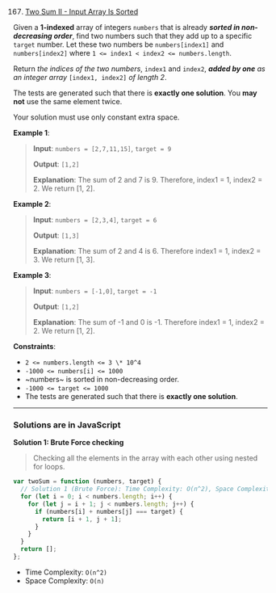 167. [Two Sum II - Input Array Is Sorted](https://leetcode.com/problems/two-sum-ii-input-array-is-sorted/description/)

Given a **1-indexed** array of integers `numbers` that is already **_sorted in non-decreasing order_**, find two numbers such that they add up to a specific `target` number. Let these two numbers be `numbers[index1]` and `numbers[index2]` where `1 <= index1 < index2 <= numbers.length`.

Return _the indices of the two numbers_, `index1` and `index2`, _**added by one** as an integer array_ `[index1, index2]` _of length 2_.

The tests are generated such that there is **exactly one solution**. You **may not** use the same element twice.

Your solution must use only constant extra space.

**Example 1**:

> **Input**: `numbers = [2,7,11,15]`, `target = 9`
>
> **Output**: `[1,2]`
>
> **Explanation**: The sum of 2 and 7 is 9. Therefore, index1 = 1, index2 = 2. We return [1, 2].

**Example 2**:

> **Input**: `numbers = [2,3,4]`, `target = 6`
>
> **Output**: `[1,3]`
>
> **Explanation**: The sum of 2 and 4 is 6. Therefore index1 = 1, index2 = 3. We return [1, 3].

**Example 3**:

> **Input**: `numbers = [-1,0]`, `target = -1`
>
> **Output**: `[1,2]`
>
> **Explanation**: The sum of -1 and 0 is -1. Therefore index1 = 1, index2 = 2. We return [1, 2].

**Constraints**:

- `2 <= numbers.length <= 3 \* 10^4`
- `-1000 <= numbers[i] <= 1000`
- ~numbers~ is sorted in non-decreasing order.
- `-1000 <= target <= 1000`
- The tests are generated such that there is **exactly one solution**.

---

### Solutions are in JavaScript

**Solution 1: Brute Force checking**

> Checking all the elements in the array with each other using nested for loops.

```js
var twoSum = function (numbers, target) {
  // Solution 1 (Brute Force): Time Complexity: O(n^2), Space Complexity: O(n)
  for (let i = 0; i < numbers.length; i++) {
    for (let j = i + 1; j < numbers.length; j++) {
      if (numbers[i] + numbers[j] === target) {
        return [i + 1, j + 1];
      }
    }
  }
  return [];
};
```

- Time Complexity: `O(n^2)`
- Space Complexity: `O(n)`
